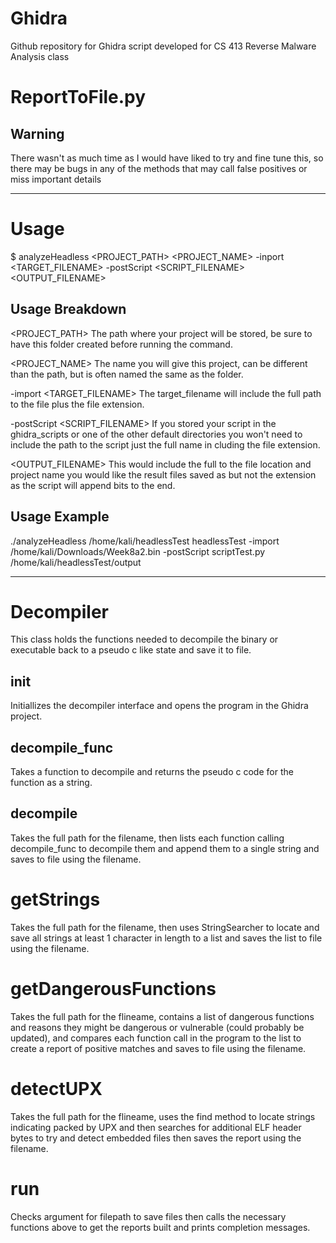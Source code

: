 # Ghidra
Github repository for Ghidra script developed for CS 413 Reverse Malware Analysis class

# ReportToFile.py

## Warning
There wasn't as much time as I would have liked to try and fine tune this, so there may be bugs in any of the methods that may call false positives or miss important details

---

# Usage
$ analyzeHeadless <PROJECT_PATH> <PROJECT_NAME> -inport <TARGET_FILENAME> -postScript <SCRIPT_FILENAME> <OUTPUT_FILENAME>

## Usage Breakdown
<PROJECT_PATH>
The path where your project will be stored, be sure to have this folder created before running the command.

<PROJECT_NAME>
The name you will give this project, can be different than the path, but is often named the same as the folder.

-import <TARGET_FILENAME>
The target_filename will include the full path to the file plus the file extension.

-postScript <SCRIPT_FILENAME>
If you stored your script in the ghidra_scripts or one of the other default directories you won't need to include the path to the script just the full name in cluding the file extension.

<OUTPUT_FILENAME>
This would include the full to the file location and project name you would like the result files saved as but not the extension as the script will append bits to the end.

## Usage Example
./analyzeHeadless /home/kali/headlessTest headlessTest -import /home/kali/Downloads/Week8a2.bin -postScript scriptTest.py /home/kali/headlessTest/output

---

# Decompiler
This class holds the functions needed to decompile the binary or executable back to a pseudo c like state and save it to file.

## __init__
Initiallizes the decompiler interface and opens the program in the Ghidra project.

## decompile_func
Takes a function to decompile and returns the pseudo c code for the function as a string.

## decompile
Takes the full path for the filename, then lists each function calling decompile_func to decompile them and append them to a single string and saves to file using the filename.

# getStrings
Takes the full path for the filename, then uses StringSearcher to locate and save all strings at least 1 character in length to a list and saves the list to file using the filename.

# getDangerousFunctions
Takes the full path for the flineame, contains a list of dangerous functions and reasons they might be dangerous or vulnerable (could probably be updated), and compares each function call in the program to the list to create a report of positive matches and saves to file using the filename.

# detectUPX
Takes the full path for the flineame, uses the find method to locate strings indicating packed by UPX and then searches for additional ELF header bytes to try and detect embedded files then saves the report using the filename.

# run
Checks argument for filepath to save files then calls the necessary functions above to get the reports built and prints completion messages.